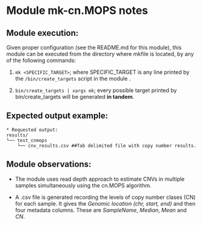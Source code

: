 #	Module mk-cn.MOPS notes	#

## Module execution:

Given proper configuration (see the README.md for this module), this module can be executed from the directory where mkfile is located, by any of the following commands:

1) `mk <SPECIFIC_TARGET>`; where SPECIFIC_TARGET is any line printed by the `/bin/create_targets` script in the module  .

2) `bin/create_targets | xargs mk`; every possible target printed by bin/create_targets will be generated **in tandem**.

## Expected output example:

````
* Requested output:
results/
└── test_cnmops		
    └── cnv_results.csv	##Tab delimited file with copy number results.

````

## Module observations:

* The module uses read depth approach to estimate CNVs in multiple samples simultaneously using the cn.MOPS algorithm.

* A .csv file is generated recording the levels of copy number clases (CN) for each sample. It gives the _Genomic location (chr, start, end)_ and then four metadata columns. These are _SampleName_, _Median_, _Mean_ and _CN_. 